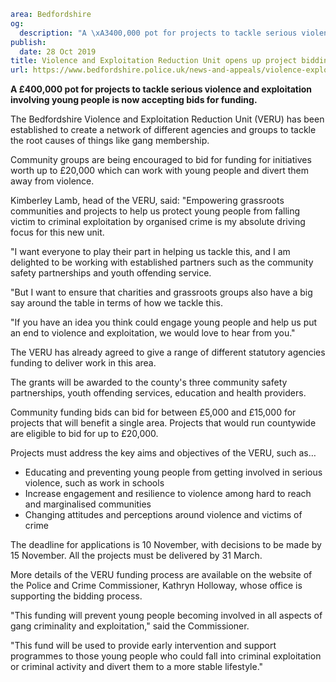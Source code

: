 ```yaml
area: Bedfordshire
og:
  description: "A \xA3400,000 pot for projects to tackle serious violence and exploitation involving young people is now accepting bids for funding."
publish:
  date: 28 Oct 2019
title: Violence and Exploitation Reduction Unit opens up project bidding process
url: https://www.bedfordshire.police.uk/news-and-appeals/violence-exploitation-bidding-oct2019
```

**A £400,000 pot for projects to tackle serious violence and exploitation involving young people is now accepting bids for funding.**

The Bedfordshire Violence and Exploitation Reduction Unit (VERU) has been established to create a network of different agencies and groups to tackle the root causes of things like gang membership.

Community groups are being encouraged to bid for funding for initiatives worth up to £20,000 which can work with young people and divert them away from violence.

Kimberley Lamb, head of the VERU, said: "Empowering grassroots communities and projects to help us protect young people from falling victim to criminal exploitation by organised crime is my absolute driving focus for this new unit.

"I want everyone to play their part in helping us tackle this, and I am delighted to be working with established partners such as the community safety partnerships and youth offending service.

"But I want to ensure that charities and grassroots groups also have a big say around the table in terms of how we tackle this.

"If you have an idea you think could engage young people and help us put an end to violence and exploitation, we would love to hear from you."

The VERU has already agreed to give a range of different statutory agencies funding to deliver work in this area.

The grants will be awarded to the county's three community safety partnerships, youth offending services, education and health providers.

Community funding bids can bid for between £5,000 and £15,000 for projects that will benefit a single area. Projects that would run countywide are eligible to bid for up to £20,000.

Projects must address the key aims and objectives of the VERU, such as…

 * Educating and preventing young people from getting involved in serious violence, such as work in schools
 * Increase engagement and resilience to violence among hard to reach and marginalised communities
 * Changing attitudes and perceptions around violence and victims of crime

The deadline for applications is 10 November, with decisions to be made by 15 November. All the projects must be delivered by 31 March.

More details of the VERU funding process are available on the website of the Police and Crime Commissioner, Kathryn Holloway, whose office is supporting the bidding process.

"This funding will prevent young people becoming involved in all aspects of gang criminality and exploitation," said the Commissioner.

"This fund will be used to provide early intervention and support programmes to those young people who could fall into criminal exploitation or criminal activity and divert them to a more stable lifestyle."
